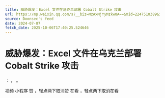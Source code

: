```yaml
---
title: 威胁爆发：Excel 文件在乌克兰部署 Cobalt Strike 攻击
url: https://mp.weixin.qq.com/s?__biz=MzAxMjYyMzkwOA==&mid=2247510389&idx=1&sn=2f24d867e4db9144ed661997d421206f
source: Doonsec's feed
date: 2024-07-07
fetch_date: 2025-10-06T17:40:25.524646
---
```


# 威胁爆发：Excel 文件在乌克兰部署 Cobalt Strike 攻击

：
，
。

视频
小程序
赞
，轻点两下取消赞
在看
，轻点两下取消在看